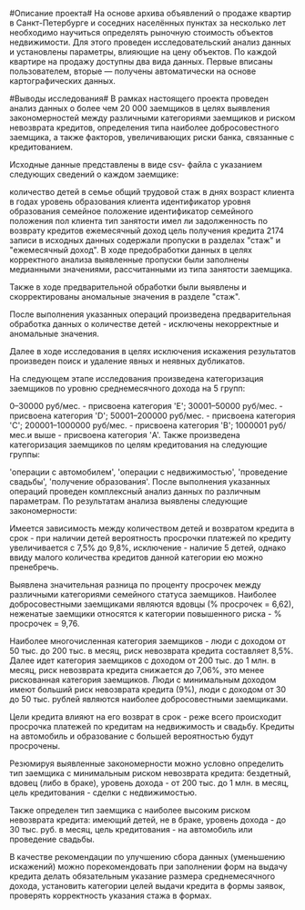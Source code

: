 
#Описание проекта#
На основе архива объявлений о продаже квартир в Санкт-Петербурге и соседних населённых пунктах за несколько лет необходимо  научиться определять рыночную стоимость объектов недвижимости. 
Для этого проведен исследовательский анализ данных и установлены параметры, влияющие на цену объектов. 
По каждой квартире на продажу доступны два вида данных. Первые вписаны пользователем, вторые — получены автоматически на основе картографических данных. 

#Выводы исследования#
В рамках настоящего проекта проведен анализ данных о более чем 20 000 заемщиков в целях выявления закономерностей между различными категориями заемщиков и риском невозврата кредитов, определения типа наиболее добросовестного заемщика, а также факторов, увеличивающих риски банка, связанные с кредитованием.

Исходные данные представлены в виде csv- файла с указанием следующих сведений о каждом заемщике:

количество детей в семье
общий трудовой стаж в днях
возраст клиента в годах
уровень образования клиента
идентификатор уровня образования
семейное положение
идентификатор семейного положения
пол клиента
тип занятости
имел ли задолженность по возврату кредитов
ежемесячный доход
цель получения кредита
2174 записи в исходных данных содержали пропуски в разделах "стаж" и "ежемесячный доход". В ходе предобработки данных в целях корректного анализа выявленные пропуски были заполнены медианными значениями, рассчитанными из типа занятости заемщика.

Также в ходе предварительной обработки были выявлены и скорректированы аномальные значения в разделе "стаж".

После выполнения указанных операций произведена предварительная обработка данных о количестве детей - исключены некорректные и аномальные значения.

Далее в ходе исследования в целях исключения искажения результатов произведен поиск и удаление явных и неявных дубликатов.

На следующем этапе исследования произведена категоризация заемщиков по уровню среднемесячного дохода на 5 групп:

0–30000 руб/мес. - присвоена категория 'E';
30001–50000 руб/мес. - присвоена категория 'D';
50001–200000 руб/мес. - присвоена категория 'C';
200001–1000000 руб/мес. - присвоена категория 'B';
1000001 руб/мес.и выше - присвоена категория 'A'.
Также произведена категоризация заемщиков по целям кредитования на следующие группы:

'операции с автомобилем',
'операции с недвижимостью',
'проведение свадьбы',
'получение образования'.
После выполнения указанных операций проведен комплексный анализ данных по различным параметрам. По результатам анализа выявлены следующие закономерности:

Имеется зависимость между количеством детей и возвратом кредита в срок - при наличии детей вероятность просрочки платежей по кредиту увеличивается с 7,5% до 9,8%, исключение - наличие 5 детей, однако ввиду малого количества кредитов данной категории ею можно пренебречь.

Выявлена значительная разница по проценту просрочек между различными категориями семейного статуса заемщиков. Наиболее добросовестными заемщиками являются вдовцы (% просрочек = 6,62), неженатые заемщики относятся к категории повышенного риска - % просрочек = 9,76.

Наиболее многочисленная категория заемщиков - люди с доходом от 50 тыс. до 200 тыс. в месяц, риск невозврата кредита составляет 8,5%. Далее идет категория заемщиков с доходом от 200 тыс. до 1 млн. в месяц, риск невозврата кредита снижается до 7,06%, это менее рискованная категория заемщиков. Люди с минимальным доходом имеют больший риск невозврата кредита (9%), люди с доходом от 30 до 50 тыс. рублей являются наиболее добросовестными заемщиками.

Цели кредита влияют на его возврат в срок - реже всего происходит просрочка платежей по кредитам на недвижимость и свадьбу. Кредиты на автомобиль и образование с большей вероятностью будут просрочены.

Резюмируя выявленные закономерности можно условно определить тип заемщика с минимальным риском невозврата кредита: бездетный, вдовец (либо в браке), уровень дохода - от 200 тыс. до 1 млн. в месяц, цель кредитования - сделки с недвижимостью.

Также определен тип заемщика с наиболее высоким риском невозврата кредита: имеющий детей, не в браке, уровень дохода - до 30 тыс. руб. в месяц, цель кредитования - на автомобиль или проведение свадьбы.

В качестве рекомендации по улучшению сбора данных (уменьшению искажений) можно порекомендовать при заполнении форм на выдачу кредита делать обязательным указание размера среднемесячного дохода, установить категории целей выдачи кредита в формы заявок, проверять корректность указания стажа в формах.
